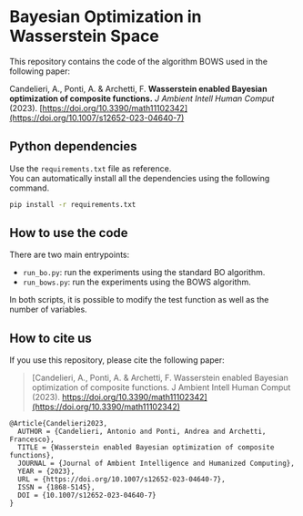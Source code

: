# Bayesian Optimization in Wasserstein Space
This repository contains the code of the algorithm BOWS used in the following paper:  

Candelieri, A., Ponti, A. & Archetti, F. **Wasserstein enabled Bayesian optimization of composite functions.** _J Ambient Intell Human Comput_ (2023). [https://doi.org/10.3390/math11102342](https://doi.org/10.1007/s12652-023-04640-7)

## Python dependencies
Use the `requirements.txt` file as reference.  
You can automatically install all the dependencies using the following command. 
````bash
pip install -r requirements.txt
````

## How to use the code
There are two main entrypoints:
- `run_bo.py`: run the experiments using the standard BO algorithm.
- `run_bows.py`: run the experiments using the BOWS algorithm.

In both scripts, it is possible to modify the test function as well as the number of variables.

## How to cite us
If you use this repository, please cite the following paper:
> [Candelieri, A., Ponti, A. & Archetti, F. Wasserstein enabled Bayesian optimization of composite functions. J Ambient Intell Human Comput (2023). https://doi.org/10.3390/math11102342](https://doi.org/10.3390/math11102342)

```
@Article{Candelieri2023,
  AUTHOR = {Candelieri, Antonio and Ponti, Andrea and Archetti, Francesco},
  TITLE = {Wasserstein enabled Bayesian optimization of composite functions},
  JOURNAL = {Journal of Ambient Intelligence and Humanized Computing},
  YEAR = {2023},
  URL = {https://doi.org/10.1007/s12652-023-04640-7},
  ISSN = {1868-5145},
  DOI = {10.1007/s12652-023-04640-7}
}
```
